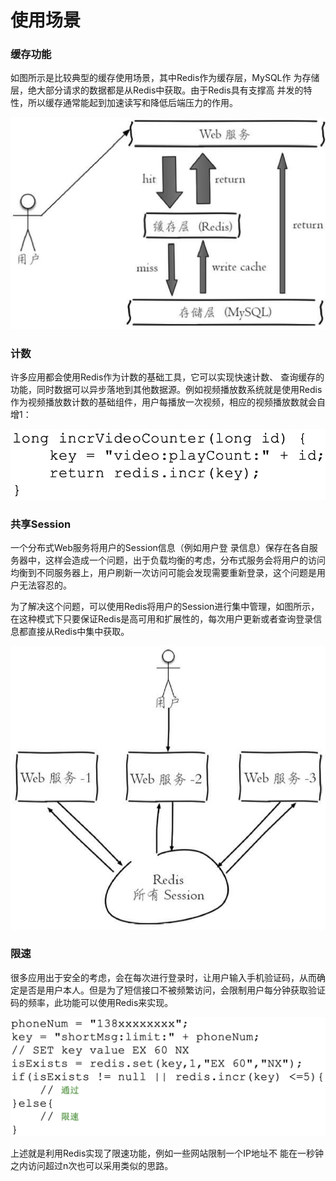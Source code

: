 # 使用场景

### 缓存功能

如图所示是比较典型的缓存使用场景，其中Redis作为缓存层，MySQL作 为存储层，绝大部分请求的数据都是从Redis中获取。由于Redis具有支撑高 并发的特性，所以缓存通常能起到加速读写和降低后端压力的作用。

![](../../.gitbook/assets/image%20%2824%29.png)

### 计数

许多应用都会使用Redis作为计数的基础工具，它可以实现快速计数、 查询缓存的功能，同时数据可以异步落地到其他数据源。例如视频播放数系统就是使用Redis作为视频播放数计数的基础组件，用户每播放一次视频，相应的视频播放数就会自增1：

![](../../.gitbook/assets/image%20%2820%29.png)

### 共享Session

一个分布式Web服务将用户的Session信息（例如用户登 录信息）保存在各自服务器中，这样会造成一个问题，出于负载均衡的考虑，分布式服务会将用户的访问均衡到不同服务器上，用户刷新一次访问可能会发现需要重新登录，这个问题是用户无法容忍的。

为了解决这个问题，可以使用Redis将用户的Session进行集中管理，如图所示，在这种模式下只要保证Redis是高可用和扩展性的，每次用户更新或者查询登录信息都直接从Redis中集中获取。

![](../../.gitbook/assets/image%20%2843%29.png)

### 限速

很多应用出于安全的考虑，会在每次进行登录时，让用户输入手机验证码，从而确定是否是用户本人。但是为了短信接口不被频繁访问，会限制用户每分钟获取验证码的频率，此功能可以使用Redis来实现。

![](../../.gitbook/assets/image%20%2835%29.png)

上述就是利用Redis实现了限速功能，例如一些网站限制一个IP地址不 能在一秒钟之内访问超过n次也可以采用类似的思路。

